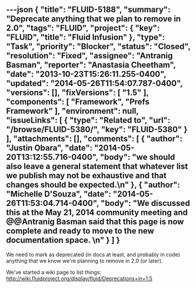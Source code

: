 ---json
{
  "title": "FLUID-5188",
  "summary": "Deprecate anything that we plan to remove in 2.0",
  "tags": "FLUID",
  "project": {
    "key": "FLUID",
    "title": "Fluid Infusion"
  },
  "type": "Task",
  "priority": "Blocker",
  "status": "Closed",
  "resolution": "Fixed",
  "assignee": "Antranig Basman",
  "reporter": "Anastasia Cheetham",
  "date": "2013-10-23T15:26:11.255-0400",
  "updated": "2014-05-26T11:54:07.787-0400",
  "versions": [],
  "fixVersions": [
    "1.5"
  ],
  "components": [
    "Framework",
    "Prefs Framework"
  ],
  "environment": null,
  "issueLinks": [
    {
      "type": "Related to",
      "url": "/browse/FLUID-5380/",
      "key": "FLUID-5380"
    }
  ],
  "attachments": [],
  "comments": [
    {
      "author": "Justin Obara",
      "date": "2014-05-20T13:12:55.716-0400",
      "body": "we should also leave a general statement that whatever list we publish may not be exhaustive and that changes should be expected.\n"
    },
    {
      "author": "Michelle D'Souza",
      "date": "2014-05-26T11:53:04.714-0400",
      "body": "We discussed this at the May 21, 2014 community meeting and @@Antranig Basman said that this page is now complete and ready to move to the new documentation space.&#x20;\n"
    }
  ]
}
---
We need to mark as deprecated (in docs at least, and probably in code) anything that we know we're planning to remove in 2.0 (or later).

We've started a wiki page to list things:\
<http://wiki.fluidproject.org/display/fluid/Deprecations+in+1.5>

        
